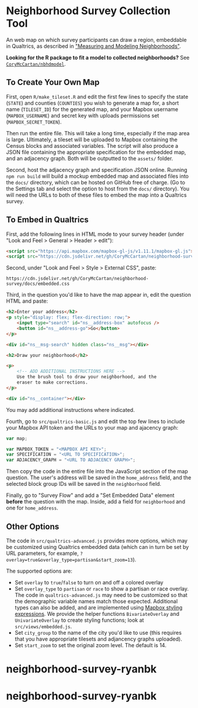 # Neighborhood Survey Collection Tool

An web map on which survey participants can draw a region, embeddable in Qualtrics, as described in ["Measuring and Modeling Neighborhoods"](https://doi.org/10.1017/S0003055423001429).

**Looking for the R package to fit a model to collected neighborhoods?** See [`CoryMcCartan/nbhdmodel`](https://github.com/CoryMcCartan/nbhdmodel).

## To Create Your Own Map
First, open `R/make_tileset.R` and edit the first few lines to specify the
state (`STATE`) and counties (`COUNTIES`) you wish to generate a map for, a
short name (`TILESET_ID`) for the generated map, and your Mapbox username
(`MAPBOX_USERNAME`) and secret key with uploads permissions set
(`MAPBOX_SECRET_TOKEN`).

Then run the entire file.  This will take a long time, especially if the map
area is large. Ultimately, a tileset will be uploaded to Mapbox containing the
Census blocks and associated variables. The script will also produce a JSON
file containing the appropriate specification for the embedded map, and an
adjacency graph. Both will be outputted to the `assets/` folder.

Second, host the adjacency graph and specification JSON online. Running
`npm run build` will build a mockup embedded map and associated files into
the `docs/` directory, which can be hosted on GitHub free of charge. (Go to the
Settings tab and select the option to host from the `docs/` directory). 
You will need the URLs to both of these files to embed the map into a Qualtrics
survey.

## To Embed in Qualtrics

First, add the following lines in HTML mode to your survey header 
(under "Look and Feel > General > Header > edit"):

```html
<script src="https://api.mapbox.com/mapbox-gl-js/v1.11.1/mapbox-gl.js"></script>
<script src="https://cdn.jsdelivr.net/gh/CoryMcCartan/neighborhood-survey/docs/embedded.js"></script>
```

Second, under "Look and Feel > Style > External CSS", paste:
```
https://cdn.jsdelivr.net/gh/CoryMcCartan/neighborhood-survey/docs/embedded.css
```

Third, in the question you'd like to have the map appear in, edit the question HTML
and paste:
```html
<h2>Enter your address</h2>
<p style="display: flex; flex-direction: row;">
    <input type="search" id="ns__address-box" autofocus />
    <button id="ns__address-go">Go</button>
</p>

<div id="ns__msg-search" hidden class="ns__msg"></div>

<h2>Draw your neighborhood</h2>

<p> 
    <!-- ADD ADDITIONAL INSTRUCTIONS HERE -->
    Use the brush tool to draw your neighborhood, and the
    eraser to make corrections.
</p>

<div id="ns__container"></div>
```
You may add additional instructions where indicated. 

Fourth, go to `src/qualtrics-basic.js` and edit the top few lines to
include your Mapbox API token and the URLs to your map and ajacency graph:
```js
var map; 

var MAPBOX_TOKEN = "<MAPBOX API KEY>";
var SPECIFICATION = "<URL TO SPECIFICATION>";
var ADJACENCY_GRAPH = "<URL TO ADJACENCY GRAPH>";
```
Then copy the code in the entire file into the JavaScript section of the
map question.  The user's address will be saved in the `home_address` field,
and the selected block group IDs will be saved in the `neighborhood` field.

Finally, go to "Survey Flow" and add a "Set Embedded Data" element **before**
the question with the map. Inside, add a field for `neighborhood` and one for
`home_address`.

## Other Options
The code in `src/qualtrics-advanced.js` provides more options, which may be
customized using Qualtrics embedded data (which can in turn be set by URL parameters,
for example, `?overlay=true&overlay_type=partisan&start_zoom=13`).

The supported options are:

- Set `overlay` to `true`/`false` to turn on and off a colored overlay
- Set `overlay_type` to `partisan` or `race` to show a partisan or race overlay.
The code in `qualtrics-advanced.js` may need to be customized so that the demographic
variable names match those expected. Additional types can also be added, and are
implemented using 
[Mapbox styling expressions](https://docs.mapbox.com/mapbox-gl-js/style-spec/expressions/). 
We provide the helper functions `BivariateOverlay` and `UnivariateOverlay` to
create styling functions; look at `src/views/embedded.js`.
- Set `city_group` to the name of the city you'd like to use (this requires that
you have appropriate tilesets and adjancency graphs uploaded).
- Set `start_zoom` to set the original zoom level. The default is 14.

# neighborhood-survey-ryanbk
# neighborhood-survey-ryanbk
